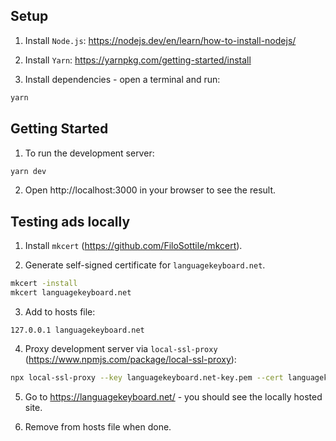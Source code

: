## Setup

1. Install `Node.js`:
   https://nodejs.dev/en/learn/how-to-install-nodejs/

2. Install `Yarn`:
   https://yarnpkg.com/getting-started/install

3. Install dependencies - open a terminal and run:

```bash
yarn
```

## Getting Started

1. To run the development server:

```bash
yarn dev
```

2. Open http://localhost:3000 in your browser to see the result.

## Testing ads locally

1. Install `mkcert` (https://github.com/FiloSottile/mkcert).

2. Generate self-signed certificate for `languagekeyboard.net`.

```bash
mkcert -install
mkcert languagekeyboard.net
```

3. Add to hosts file:

```
127.0.0.1 languagekeyboard.net
```

4. Proxy development server via `local-ssl-proxy` (https://www.npmjs.com/package/local-ssl-proxy):

```bash
npx local-ssl-proxy --key languagekeyboard.net-key.pem --cert languagekeyboard.net.pem --source 443 --target 3000
```

5. Go to https://languagekeyboard.net/ - you should see the locally hosted site.

6. Remove from hosts file when done.
